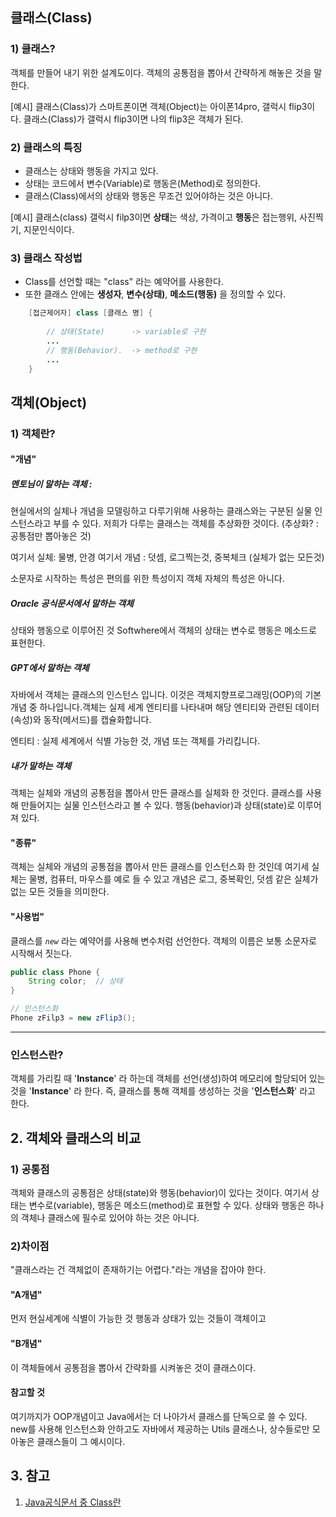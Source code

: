 

## 클래스(Class)


### 1) 클래스?
객체를 만들어 내기 위한 설계도이다. 객체의 공통점을 뽑아서 간략하게 해놓은 것을 말한다.  

[예시]
	클래스(Class)가 스마트폰이면 객체(Object)는 아이폰14pro, 갤럭시 flip3이다. 
	클래스(Class)가 갤럭시 flip3이면 나의 flip3은 객체가 된다. 

### 2) 클래스의 특징
- 클래스는 상태와 행동을 가지고 있다.
- 상태는 코드에서 변수(Variable)로 행동은(Method)로 정의한다.
- 클래스(Class)에서의 상태와 행동은 무조건 있어야하는 것은 아니다.

[예시]
	클래스(class) 갤럭시 filp3이면
	**상태**는 색상, 가격이고 **행동**은 접는행위, 사진찍기, 지문인식이다.

###  3) 클래스 작성법
- Class를 선언할 때는 "class" 라는 예약어를 사용한다.
- 또한 클래스 안에는 **생성자**, **변수(상태)**, **메소드(행동)** 을 정의할 수 있다. 
~~~Java
	[접근제어자] class [클래스 명] {
	
		// 상태(State)      -> variable로 구현
		...
		// 행동(Behavior).  -> method로 구현
		...
	}
~~~



## 객체(Object)

### 1) 객체란?
#### "개념"

##### 멘토님이 말하는 객체 : 
현실에서의 실체나 개념을 모델링하고 다루기위해 사용하는 클래스와는 구분된 실물 인스턴스라고 부를 수 있다.
저희가 다루는 클래스는 객체를 추상화한 것이다. 
(추상화? : 공통점만 뽑아놓은 것)

여기서 실체: 물병, 안경 
여기서 개념 : 덧셈, 로그찍는것, 중복체크 (실체가 없는 모든것)

소문자로 시작하는 특성은 편의를 위한 특성이지 객체 자체의 특성은 아니다. 
##### Oracle 공식문서에서 말하는 객체 
상태와 행동으로 이루어진 것
Softwhere에서 객체의 상태는 변수로 행동은 메소드로 표현한다. 
##### GPT에서 말하는 객체
자바에서 객체는 클래스의 인스턴스 입니다. 이것은 객체지향프로그래밍(OOP)의 기본 개념 중 하나입니다.객체는 실제 세계 엔티티를 나타내며 해당 엔티티와 관련된 데이터(속성)와 동작(메서드)를 캡슐화합니다.

엔티티 : 실제 세계에서 식별 가능한 것, 개념 또는 객체를 가리킵니다. 
##### 내가 말하는 객체
객체는 실체와 개념의 공통점을 뽑아서 만든 클래스를 실체화 한 것인다. 
클래스를 사용해 만들어지는 실물 인스턴스라고 볼 수 있다. 
행동(behavior)과 상태(state)로 이루어져 있다. 

#### "종류"

객체는 실체와 개념의 공통점을 뽑아서 만든 클래스를 인스턴스화 한 것인데
여기세 실체는 물병, 컴퓨터, 마우스를 예로 들 수 있고 개념은 로그, 중복확인, 덧셈 같은 실체가 없는 모든 것들을 의미한다. 
#### "사용법"
클래스를 *`new`* 라는 예약어를 사용해 변수처럼 선언한다.
객체의 이름은 보통 소문자로 시작해서 짓는다. 

~~~Java
public class Phone {
	String color;  // 상태	
}

// 인스턴스화
Phone zFilp3 = new zFlip3();
~~~

------
### 인스턴스란?
객체를 가리킬 때 '**Instance**' 라 하는데
객체를 선언(생성)하여 메모리에 할당되어 있는 것을 '**Instance**' 라 한다. 
즉, 클래스를 통해 객체를 생성하는 것을 '**인스턴스화**' 라고 한다. 


## 2. 객체와 클래스의 비교

### 1) 공통점

객체와 클래스의 공통점은 상태(state)와 행동(behavior)이 있다는 것이다. 
여기서 상태는 변수로(variable), 행동은 메소드(method)로 표현할 수 있다. 
상태와 행동은 하나의 객체나 클래스에 필수로 있어야 하는 것은 아니다.

### 2)차이점

"클래스라는 건 객체없이 존재하기는 어렵다."라는 개념을 잡아야 한다. 
#### "A개념"
먼저 현실세계에 식별이 가능한 것 행동과 상태가 있는 것들이 객체이고
#### "B개념"
이 객체들에서 공통점을 뽑아서 간략화를 시켜놓은 것이 클래스이다. 

#### 참고할 것 
여기까지가 OOP개념이고 Java에서는 더 나아가서 클래스를 단독으로 쓸 수 있다. 
new를 사용해 인스턴스화 안하고도 자바에서 제공하는 Utils 클래스나, 상수들로만 모아놓은 클래스들이 그 예시이다.

## 3. 참고
1. [Java공식문서 중 Class란](https://docs.oracle.com/javase/tutorial/java/concepts/class.html)